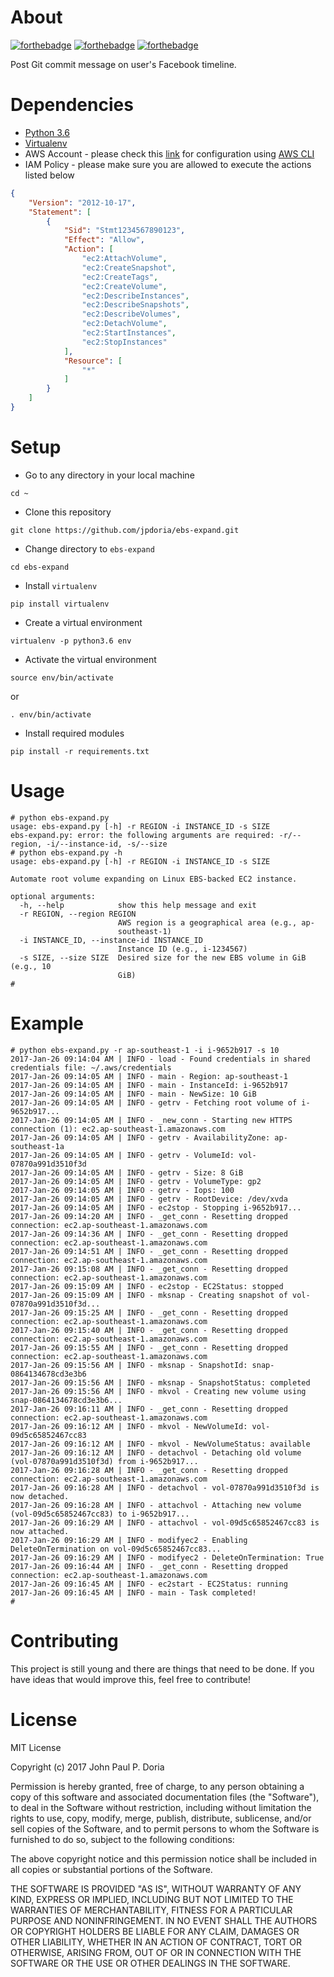 # About

[![forthebadge](http://forthebadge.com/images/badges/built-with-love.svg)](http://forthebadge.com)
[![forthebadge](http://forthebadge.com/images/badges/powered-by-electricity.svg)](http://forthebadge.com)
[![forthebadge](http://forthebadge.com/images/badges/kinda-sfw.svg)](http://forthebadge.com)

Post Git commit message on user's Facebook timeline.

# Dependencies

- [Python 3.6](https://www.python.org/downloads/)
- [Virtualenv](https://virtualenv.pypa.io/en/stable/installation/)
- AWS Account - please check this [link](http://docs.aws.amazon.com/cli/latest/userguide/cli-chap-getting-started.html#cli-quick-configuration) for configuration using [AWS CLI](https://aws.amazon.com/cli/)
- IAM Policy - please make sure you are allowed to execute the actions listed below

```json
{
    "Version": "2012-10-17",
    "Statement": [
        {
            "Sid": "Stmt1234567890123",
            "Effect": "Allow",
            "Action": [
                "ec2:AttachVolume",
                "ec2:CreateSnapshot",
                "ec2:CreateTags",
                "ec2:CreateVolume",
                "ec2:DescribeInstances",
                "ec2:DescribeSnapshots",
                "ec2:DescribeVolumes",
                "ec2:DetachVolume",
                "ec2:StartInstances",
                "ec2:StopInstances"
            ],
            "Resource": [
                "*"
            ]
        }
    ]
}
```

# Setup

- Go to any directory in your local machine

```
cd ~
```

- Clone this repository

```
git clone https://github.com/jpdoria/ebs-expand.git
```

- Change directory to `ebs-expand`

```
cd ebs-expand
```

- Install `virtualenv`

```
pip install virtualenv
```

- Create a virtual environment

```
virtualenv -p python3.6 env
```

- Activate the virtual environment

```
source env/bin/activate
```

or

```
. env/bin/activate
```

- Install required modules

```
pip install -r requirements.txt
```

# Usage

```
# python ebs-expand.py
usage: ebs-expand.py [-h] -r REGION -i INSTANCE_ID -s SIZE
ebs-expand.py: error: the following arguments are required: -r/--region, -i/--instance-id, -s/--size
# python ebs-expand.py -h
usage: ebs-expand.py [-h] -r REGION -i INSTANCE_ID -s SIZE

Automate root volume expanding on Linux EBS-backed EC2 instance.

optional arguments:
  -h, --help            show this help message and exit
  -r REGION, --region REGION
                        AWS region is a geographical area (e.g., ap-
                        southeast-1)
  -i INSTANCE_ID, --instance-id INSTANCE_ID
                        Instance ID (e.g., i-1234567)
  -s SIZE, --size SIZE  Desired size for the new EBS volume in GiB (e.g., 10
                        GiB)
#
```

# Example

```
# python ebs-expand.py -r ap-southeast-1 -i i-9652b917 -s 10
2017-Jan-26 09:14:04 AM | INFO - load - Found credentials in shared credentials file: ~/.aws/credentials
2017-Jan-26 09:14:05 AM | INFO - main - Region: ap-southeast-1
2017-Jan-26 09:14:05 AM | INFO - main - InstanceId: i-9652b917
2017-Jan-26 09:14:05 AM | INFO - main - NewSize: 10 GiB
2017-Jan-26 09:14:05 AM | INFO - getrv - Fetching root volume of i-9652b917...
2017-Jan-26 09:14:05 AM | INFO - _new_conn - Starting new HTTPS connection (1): ec2.ap-southeast-1.amazonaws.com
2017-Jan-26 09:14:05 AM | INFO - getrv - AvailabilityZone: ap-southeast-1a
2017-Jan-26 09:14:05 AM | INFO - getrv - VolumeId: vol-07870a991d3510f3d
2017-Jan-26 09:14:05 AM | INFO - getrv - Size: 8 GiB
2017-Jan-26 09:14:05 AM | INFO - getrv - VolumeType: gp2
2017-Jan-26 09:14:05 AM | INFO - getrv - Iops: 100
2017-Jan-26 09:14:05 AM | INFO - getrv - RootDevice: /dev/xvda
2017-Jan-26 09:14:05 AM | INFO - ec2stop - Stopping i-9652b917...
2017-Jan-26 09:14:20 AM | INFO - _get_conn - Resetting dropped connection: ec2.ap-southeast-1.amazonaws.com
2017-Jan-26 09:14:36 AM | INFO - _get_conn - Resetting dropped connection: ec2.ap-southeast-1.amazonaws.com
2017-Jan-26 09:14:51 AM | INFO - _get_conn - Resetting dropped connection: ec2.ap-southeast-1.amazonaws.com
2017-Jan-26 09:15:08 AM | INFO - _get_conn - Resetting dropped connection: ec2.ap-southeast-1.amazonaws.com
2017-Jan-26 09:15:09 AM | INFO - ec2stop - EC2Status: stopped
2017-Jan-26 09:15:09 AM | INFO - mksnap - Creating snapshot of vol-07870a991d3510f3d...
2017-Jan-26 09:15:25 AM | INFO - _get_conn - Resetting dropped connection: ec2.ap-southeast-1.amazonaws.com
2017-Jan-26 09:15:40 AM | INFO - _get_conn - Resetting dropped connection: ec2.ap-southeast-1.amazonaws.com
2017-Jan-26 09:15:55 AM | INFO - _get_conn - Resetting dropped connection: ec2.ap-southeast-1.amazonaws.com
2017-Jan-26 09:15:56 AM | INFO - mksnap - SnapshotId: snap-0864134678cd3e3b6
2017-Jan-26 09:15:56 AM | INFO - mksnap - SnapshotStatus: completed
2017-Jan-26 09:15:56 AM | INFO - mkvol - Creating new volume using snap-0864134678cd3e3b6...
2017-Jan-26 09:16:11 AM | INFO - _get_conn - Resetting dropped connection: ec2.ap-southeast-1.amazonaws.com
2017-Jan-26 09:16:12 AM | INFO - mkvol - NewVolumeId: vol-09d5c65852467cc83
2017-Jan-26 09:16:12 AM | INFO - mkvol - NewVolumeStatus: available
2017-Jan-26 09:16:12 AM | INFO - detachvol - Detaching old volume (vol-07870a991d3510f3d) from i-9652b917...
2017-Jan-26 09:16:28 AM | INFO - _get_conn - Resetting dropped connection: ec2.ap-southeast-1.amazonaws.com
2017-Jan-26 09:16:28 AM | INFO - detachvol - vol-07870a991d3510f3d is now detached.
2017-Jan-26 09:16:28 AM | INFO - attachvol - Attaching new volume (vol-09d5c65852467cc83) to i-9652b917...
2017-Jan-26 09:16:29 AM | INFO - attachvol - vol-09d5c65852467cc83 is now attached.
2017-Jan-26 09:16:29 AM | INFO - modifyec2 - Enabling DeleteOnTermination on vol-09d5c65852467cc83...
2017-Jan-26 09:16:29 AM | INFO - modifyec2 - DeleteOnTermination: True
2017-Jan-26 09:16:44 AM | INFO - _get_conn - Resetting dropped connection: ec2.ap-southeast-1.amazonaws.com
2017-Jan-26 09:16:45 AM | INFO - ec2start - EC2Status: running
2017-Jan-26 09:16:45 AM | INFO - main - Task completed!
#
```

# Contributing

This project is still young and there are things that need to be done. If you have ideas that would improve this, feel free to contribute!

# License

MIT License

Copyright (c) 2017 John Paul P. Doria

Permission is hereby granted, free of charge, to any person obtaining a copy
of this software and associated documentation files (the "Software"), to deal
in the Software without restriction, including without limitation the rights
to use, copy, modify, merge, publish, distribute, sublicense, and/or sell
copies of the Software, and to permit persons to whom the Software is
furnished to do so, subject to the following conditions:

The above copyright notice and this permission notice shall be included in all
copies or substantial portions of the Software.

THE SOFTWARE IS PROVIDED "AS IS", WITHOUT WARRANTY OF ANY KIND, EXPRESS OR
IMPLIED, INCLUDING BUT NOT LIMITED TO THE WARRANTIES OF MERCHANTABILITY,
FITNESS FOR A PARTICULAR PURPOSE AND NONINFRINGEMENT. IN NO EVENT SHALL THE
AUTHORS OR COPYRIGHT HOLDERS BE LIABLE FOR ANY CLAIM, DAMAGES OR OTHER
LIABILITY, WHETHER IN AN ACTION OF CONTRACT, TORT OR OTHERWISE, ARISING FROM,
OUT OF OR IN CONNECTION WITH THE SOFTWARE OR THE USE OR OTHER DEALINGS IN THE
SOFTWARE.